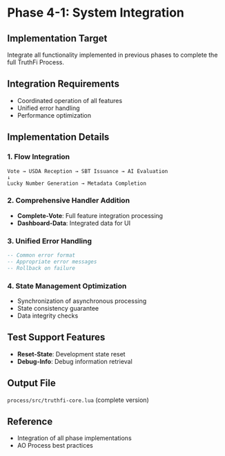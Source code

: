 # Phase 4-1: System Integration

## Implementation Target

Integrate all functionality implemented in previous phases to complete the full TruthFi Process.

## Integration Requirements

- Coordinated operation of all features
- Unified error handling
- Performance optimization

## Implementation Details

### 1. Flow Integration

```
Vote → USDA Reception → SBT Issuance → AI Evaluation
↓
Lucky Number Generation → Metadata Completion
```

### 2. Comprehensive Handler Addition

- **Complete-Vote**: Full feature integration processing
- **Dashboard-Data**: Integrated data for UI

### 3. Unified Error Handling

```lua
-- Common error format
-- Appropriate error messages
-- Rollback on failure
```

### 4. State Management Optimization

- Synchronization of asynchronous processing
- State consistency guarantee
- Data integrity checks

## Test Support Features

- **Reset-State**: Development state reset
- **Debug-Info**: Debug information retrieval

## Output File

`process/src/truthfi-core.lua` (complete version)

## Reference

- Integration of all phase implementations
- AO Process best practices

